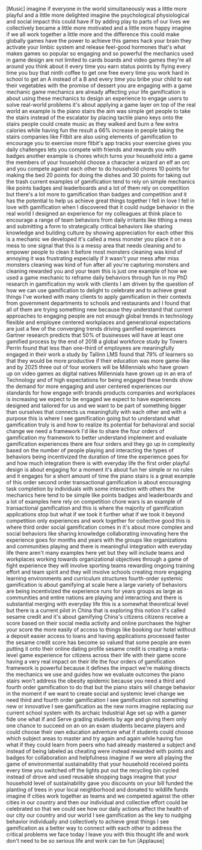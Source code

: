 
[Music]
imagine if everyone in the world
simultaneously was a little more playful
and a little more delighted imagine the
psychological physiological and social
impact this could have if by adding play
to parts of our lives we collectively
became a little more motivated and a
little more happy imagine if we all work
together a little more and the
difference this could make globally
games have the power to achieve this
games hack your brain they activate your
limbic system and release feel-good
hormones that&#39;s what makes games so
popular so engaging and so powerful the
mechanics used in game design are not
limited to cards boards and video games
they&#39;re all around you think about it
every time you earn status points by
flying every time you buy that ninth
coffee to get one free every time you
work hard in school to get an A instead
of a B and every time you bribe your
child to eat their vegetables with the
promise of dessert you are engaging with
a game mechanic game mechanics are
already affecting your life gamification
is about using these mechanics to design
an experience to engage users to solve
real-world problems it&#39;s about applying
a game layer on top of the real world an
example is the piano stairs the aim was
simple get people to take the stairs
instead of the escalator by placing
tactile piano keys onto the stairs
people could create music as they walked
and burn a few extra calories while
having fun the result a 66% increase in
people taking the stairs
companies like Fitbit are also using
elements of gamification to encourage
you to exercise more fitbit&#39;s app tracks
your exercise gives you daily challenges
lets you compete with friends and
rewards you with badges
another example is chores which turns
your household into a game the members
of your household choose a character a
wizard an elf an orc and you compete
against each other to do household
chores 10 points for making the bed 20
points for doing the dishes and 30
points for taking out the trash current
examples of gamification tend to rely on
simple mechanics like points badges and
leaderboards and a lot of them rely on
competition but there&#39;s a lot more to
gamification than badges and competition
and it has the potential to help us
achieve great things together I fell in
love I fell in love with gamification
when I discovered that it could nudge
behavior in the real world I designed an
experience for my colleagues at think
place to encourage a range of team
behaviors from daily irritants like
tithing a mess and submitting a form to
strategically critical behaviors like
sharing knowledge and building culture
by showing appreciation for each other
this is a mechanic we developed it&#39;s
called a mess monster you place it on a
mess to one signal that this is a messy
area that needs cleaning and to empower
people to clean it before most monsters
cleaning was kind of annoying it was
frustrating especially if it wasn&#39;t your
mess after miss monsters cleaning was
kind of fun after all
you&#39;re capturing monsters and cleaning
rewarded you and your team this is just
one example of how we used a game
mechanic
to reframe daily behaviors through fun
in my PhD research in gamification my
work with clients I am driven by the
question of how we can use gamification
to delight to celebrate and to achieve
great things I&#39;ve worked with many
clients to apply gamification in their
contexts from government departments to
schools and restaurants and I found that
all of them are trying something new
because they understand that current
approaches to engaging people are not
enough global trends in technology
flexible and employee centered
workplaces and generational expectations
are just a few of the converging trends
driving gamified experiences Gartner
research predicts that 50% of businesses
will have at least one gamified process
by the end of 2018 a global workforce
study by Towers Perrin found that less
than one-third of employees are
meaningfully engaged in their work
a study by Tallinn LMS found that 79% of
learners so that they would be more
productive if their education was more
game-like and by 2025 three out of four
workers will be Millennials who have
grown up on video games as digital
natives Millennials have grown up in an
era of Technology and of high
expectations for being engaged these
trends show the demand for more engaging
and user centered experiences our
standards for how engage with brands
products companies and workplaces is
increasing we expect to be engaged we
expect to have experiences designed and
tailored for us and we want to be part
of something bigger than ourselves that
connects us meaningfully with each other
and with a purpose
this is where I see gamification going
but to understand what gamification
truly is and how to realize its
potential for behavioral and social
change we need a framework I&#39;d like to
share the four orders of gamification my
framework to better understand implement
and evaluate gamification experiences
there are four orders and they go up in
complexity based on the number of people
playing and interacting the types of
behaviors being incentivized the
duration of time the experience goes for
and how much integration there is with
everyday life the first order playful
design is about engaging for a moment
it&#39;s about fun her simple or no rules
and it engages for a short amount of
time the piano stairs is a great example
of this order second order transactional
gamification is about encouraging task
completion by individuals with some
interaction with others the mechanics
here tend to be simple like points
badges and leaderboards and a lot of
examples here rely on competition chore
wars is an example of transactional
gamification and this is where the
majority of gamification applications
stop but what if we took it further what
if we took it beyond competition only
experiences and work together for
collective good this is where third
order social gamification comes in it&#39;s
about more complex and social behaviors
like sharing knowledge collaborating
innovating here the experience goes for
months and years with the groups like
organizations and communities playing
and there is meaningful integration with
everyday life
there aren&#39;t many examples here yet but
they will include teams and workplaces
working towards organizational
objectives through a game of fight
experience they will involve sporting
teams rewarding ongoing training effort
and team spirit and they will involve
schools creating more engaging learning
environments and curriculum structures
fourth-order systemic gamification is
about gamifying at scale here a large
variety of behaviors are being
incentivized the experience runs for
years groups as large as communities and
entire nations are playing and
interacting and there is substantial
merging with everyday life this is a
somewhat theoretical level but there is
a current pilot in China that is
exploring this notion
it&#39;s called sesame credit and it&#39;s about
gamifying China&#39;s citizens citizens
receive a score based on their social
media activity and online purchases the
higher your score the more easily of
access to things like booking our hotel
without a deposit easier access to loans
and having applications processed faster
the sesame credit score has become so
valued that some people are even putting
it onto their online dating profile
sesame credit is creating a meta-level
game experience for citizens across
their life with their game score having
a very real impact on their life the
four orders of gamification framework is
powerful because it defines the impact
we&#39;re making directs the mechanics we
use and guides how we evaluate outcomes
the piano stairs won&#39;t address the
obesity epidemic because you need a
third and fourth order gamification to
do that but the piano stairs will change
behavior in the moment if we want to
create social and systemic level change
we need third and fourth order
gamification I see gamification
not something new or innovative I see
gamification as the new norm imagine
replacing our current school system with
its archaic Industrial Age set up with a
gamer fide one
what if and Serve grading students by
age and giving them only one chance to
succeed on an on an exam students became
players and could choose their own
education adventure what if students
could choose which subject areas to
master and try again and again while
having fun what if they could learn from
peers who had already mastered a subject
and instead of being labeled as cheating
were instead rewarded with points and
badges for collaboration and helpfulness
imagine if we were all playing the game
of environmental sustainability that
your household received points every
time you switched off the lights put out
the recycling bin cycled instead of
drove and used reusable shopping bags
imagine that your household level of
sustainability gave you discounts on
your bill funded the planting of trees
in your local neighborhood and donated
to wildlife funds imagine if cities work
together as teams and we competed
against the other cities in our country
and then our individual and collective
effort could be celebrated so that we
could see how our daily actions affect
the health of our city our country and
our world
I see gamification as the key to nudging
behavior individually and collectively
to achieve great things
I see gamification as a better way to
connect with each other
to address the critical problems we face
today I leave you with this thought life
and work don&#39;t need to be so serious
life and work can be fun
[Applause]
